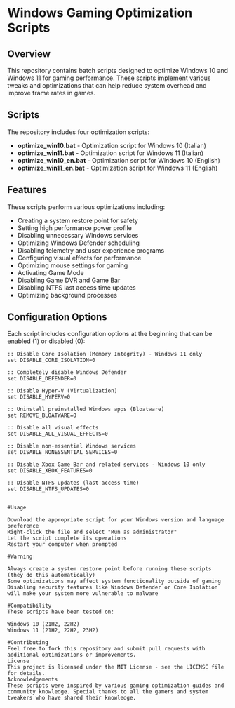 # Windows Gaming Optimization Scripts

## Overview

This repository contains batch scripts designed to optimize Windows 10 and Windows 11 for gaming performance. These scripts implement various tweaks and optimizations that can help reduce system overhead and improve frame rates in games.

## Scripts

The repository includes four optimization scripts:

- **optimize_win10.bat** - Optimization script for Windows 10 (Italian)
- **optimize_win11.bat** - Optimization script for Windows 11 (Italian)
- **optimize_win10_en.bat** - Optimization script for Windows 10 (English)
- **optimize_win11_en.bat** - Optimization script for Windows 11 (English)

## Features

These scripts perform various optimizations including:

- Creating a system restore point for safety
- Setting high performance power profile
- Disabling unnecessary Windows services
- Optimizing Windows Defender scheduling
- Disabling telemetry and user experience programs
- Configuring visual effects for performance
- Optimizing mouse settings for gaming
- Activating Game Mode
- Disabling Game DVR and Game Bar
- Disabling NTFS last access time updates
- Optimizing background processes

## Configuration Options

Each script includes configuration options at the beginning that can be enabled (1) or disabled (0):

```batch
:: Disable Core Isolation (Memory Integrity) - Windows 11 only
set DISABLE_CORE_ISOLATION=0

:: Completely disable Windows Defender
set DISABLE_DEFENDER=0

:: Disable Hyper-V (Virtualization)
set DISABLE_HYPERV=0

:: Uninstall preinstalled Windows apps (Bloatware)
set REMOVE_BLOATWARE=0

:: Disable all visual effects
set DISABLE_ALL_VISUAL_EFFECTS=0

:: Disable non-essential Windows services
set DISABLE_NONESSENTIAL_SERVICES=0

:: Disable Xbox Game Bar and related services - Windows 10 only
set DISABLE_XBOX_FEATURES=0

:: Disable NTFS updates (last access time)
set DISABLE_NTFS_UPDATES=0


#Usage

Download the appropriate script for your Windows version and language preference
Right-click the file and select "Run as administrator"
Let the script complete its operations
Restart your computer when prompted

#Warning

Always create a system restore point before running these scripts (they do this automatically)
Some optimizations may affect system functionality outside of gaming
Disabling security features like Windows Defender or Core Isolation will make your system more vulnerable to malware

#Compatibility
These scripts have been tested on:

Windows 10 (21H2, 22H2)
Windows 11 (21H2, 22H2, 23H2)

#Contributing
Feel free to fork this repository and submit pull requests with additional optimizations or improvements.
License
This project is licensed under the MIT License - see the LICENSE file for details.
Acknowledgements
These scripts were inspired by various gaming optimization guides and community knowledge. Special thanks to all the gamers and system tweakers who have shared their knowledge.